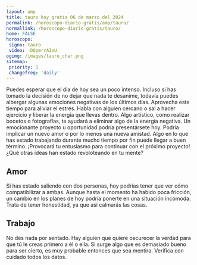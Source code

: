 ```yaml
---
layout: amp
title: tauro hoy gratis 06 de marzo del 2024 
permalink: /horoscopo-diario-gratis/amp/tauro/
normallink: /horoscopo-diario-gratis/tauro/
home: FALSE
horoscopo:
 signo: tauro
 video: -DQpmrrAIeU
ogimg: /images/tauro_char.png
sitemap:
 priority: 1
 changefreq: 'daily'
---
```



Puedes esperar que el día de hoy sea un poco intenso. Incluso si has tomado la decisión de no dejar que nada te desanime, todavía puedes albergar algunas emociones negativas de los últimos días. Aprovecha este tiempo para aliviar el estrés. Habla con alguien cercano o sal a hacer ejercicio y liberar la energía que llevas dentro. Algo artístico, como realizar bocetos o fotografías, te ayudará a eliminar algo de la energía negativa.                                                                                                                                                                                                                                                                                                                                         Un emocionante proyecto u oportunidad podría presentársete hoy. Podría implicar un nuevo amor o por lo menos una nueva amistad. Algo en lo que has estado trabajando durante mucho tiempo por fin puede llegar a buen término. ¡Provocará tu entusiasmo para continuar con el próximo proyecto! ¿Qué otras ideas han estado revoloteando en tu mente?

## Amor

Si has estado saliendo con dos personas, hoy podrías tener que ver cómo compatibilizar a ambas. Aunque hasta el momento ha habido poca fricción, un cambio en los planes de hoy podría ponerte en una situación incómoda. Trata de tener honestidad, ya que así calmarás las cosas.

## Trabajo

No des nada por sentado. Hay alguien que quiere oscurecer la verdad para que tú le creas primero a él o ella. Si surge algo que es demasiado bueno para ser cierto, es muy probable entonces que sea mentira. Verifica con cuidado todos los datos.